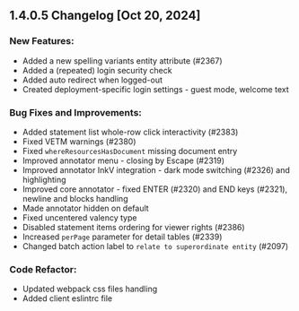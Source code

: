 ## 1.4.0.5 Changelog [Oct 20, 2024]

### New Features:

- Added a new spelling variants entity attribute (#2367)
- Added a (repeated) login security check
- Added auto redirect when logged-out
- Created deployment-specific login settings - guest mode, welcome text

### Bug Fixes and Improvements:

- Added statement list whole-row click interactivity (#2383)
- Fixed VETM warnings (#2380)
- Fixed `whereResourcesHasDocument` missing document entry
- Improved annotator menu - closing by Escape (#2319)
- Improved annotator InkV integration - dark mode switching (#2326) and highlighting
- Improved core annotator - fixed ENTER (#2320) and END keys (#2321), newline and blocks handling
- Made annotator hidden on default
- Fixed uncentered valency type
- Disabled statement items ordering for viewer rights (#2386)
- Increased `perPage` parameter for detail tables (#2339)
- Changed batch action label to `relate to superordinate entity` (#2097)

### Code Refactor:

- Updated webpack css files handling
- Added client eslintrc file
